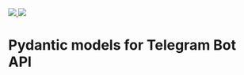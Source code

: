 
<a href="https://codecov.io/gh/isys35/pyteledantic">
  <img src="https://codecov.io/gh/isys35/pyteledantic/branch/master/graph/badge.svg?token=OJ3FYTM2TE"/>
</a>
<a href="https://img.shields.io/pypi/dm/pyteledantic">
  <img src="https://img.shields.io/pypi/dm/pyteledantic"/>
</a>
<h1>Pydantic models for Telegram Bot API</h1>

